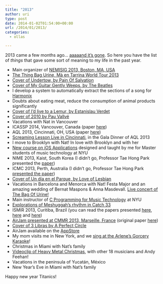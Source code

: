 ```yaml
---
title: "2013"
author: uri
type: post
date: 2014-01-02T01:54:00+00:00
url: /2014/01/2013/
categories:
  - ollas

---
```

2013 came a few months ago&#8230; <a href="http://www.youtube.com/watch?v=-DT7bX-B1Mg" target="_blank">aaaaand it&#8217;s gone</a>. So here you have the list of _things_ that gave some sort of meaning to my life in the past year.

  * Main organizer of <a href="https://files.nyu.edu/onc202/public/NEMISIG13/" target="_blank">NEMISIG 2013, Boston, MA, USA</a>
  * <a href="/2012/12/thin-bag-of-urine-tour-2013/" target="_blank">The Thing Bag Urine, Mà en Tarrina World Tour 2013</a>
  * <a href="/2013/03/cover-of-undertow-by-pain-of-salvation/" target="_blank">Cover of Undertow, by Pain Of Salvation</a>
  * <a href="/2013/03/cover-of-while-my-guitar-gently-weeps-by-the-beatles/" target="_blank">Cover of My Guitar Gently Weeps, by The Beatles</a>
  * I develop a system to automatically extract the sections of a song for <a href="http://www.harmonixmusic.com/" target="_blank">Harmonix</a>
  * Doubts about eating meat, reduce the consumption of animal products significantly
  * <a href="/2013/04/id-like-to-be-a-lemur-new-cover/" target="_blank">Cover of I&#8217;d live to a Lemur, by Estanislau Verdet</a>
  * <a href="/2013/05/cover-of-2010-by-pau-vallve/" target="_blank">Cover of 2010 by Pau Vallvé</a>
  * Vacations with Nat in Vancouver
  * ICASSP 2014, Vancouver, Canada (paper <a href="https://files.nyu.edu/onc202/public/publications/Nieto-ICASSP13.pdf" target="_blank">here</a>)
  * AQL 2013, Cincinnati, OH, USA (paper <a href="https://files.nyu.edu/onc202/public/publications/Nieto-AQL2013.pdf" target="_blank">here</a>)
  * <a href="/2013/06/13th-ultimate-screaming-lesson-live-in-cincinnati/" target="_blank">Screaming Lesson Live in Cincinnati</a>, in the Gala Dinner of AQL 2013
  * I move to Brooklyn with Nat! In love with Brooklyn and with her
  * <a href="https://files.nyu.edu/onc202/public/iOS/" target="_blank">New course on iOS Applications</a> designed and taught by me for Master students of music technology at NYU
  * NIME 2013, Kaist, South Korea (I didn&#8217;t go, Professor Tae Hong Park presented the <a href="https://files.nyu.edu/onc202/public/publications/ParkNieto-NIME13.pdf" target="_blank">paper</a>)
  * ICMC 2013, Perth, Australia (I didn&#8217;t go, Professor Tae Hong Park <a href="http://icmc2013.com.au/program/papers-program/" target="_blank">presented the paper</a>)
  * <a href="/2013/07/un-dia-en-el-parque-love-of-lesbian-cover/" target="_blank">Cover of Un día en el Parque, by Love of Lesbian</a>
  * Vacations in Barcelona and Menorca with Nat! Festa Major and an amazing wedding of Bernat Maspons & Anna Masdevall. <a href="http://instagram.com/p/eNdwmnpEZ1/" target="_blank">Live concert of The Bag Of Urine!</a>
  * Main instructor of <a href="https://files.nyu.edu/onc202/public/CProgramming/Fall13/" target="_blank">C Programming for Music Technology</a> at NYU
  * <a href="/2013/08/exploring-the-rhythm-of-meshuggahs-catch-33/" target="_blank">Explorations of Meshuggah&#8217;s rhythm in Catch 33</a>
  * ISMIR 2013, Curitiba, Brazil (you can read the papers presented <a href="https://files.nyu.edu/onc202/public/publications/HumphreyNietoBello-ISMIR2013.pdf" target="_blank">here</a>, <a href="https://files.nyu.edu/onc202/public/publications/NietoFarbood-PatDiscoMIREX2013.pdf" target="_blank">here</a> and <a href="https://files.nyu.edu/onc202/public/publications/ISMIR2013-LateBreakSegmentation.pdf" target="_blank">here</a>)
  * <a href="/2013/10/the-airsynth-at-ccmr/" target="_blank">AirJam presented at CMMR 2013, Marseille, France</a> (original paper <a href="https://files.nyu.edu/onc202/public/publications/Nieto-CMMR2013.pdf" target="_blank">here</a>)
  * <a href="/2013/11/3-libras-a-perfect-circle-cover/" target="_blank">Cover of 3 Libras by A Perfect Circle</a>
  * AirJam available on the <a href="https://itunes.apple.com/us/app/airjam/id775830045?mt=8" target="_blank">AppStore</a>
  * My mom visits me in New York, and we <a href="http://www.youtube.com/watch?v=HaR7A68oKic" target="_blank">sing at the Arlene&#8217;s Gorcery Karaoke</a>!
  * Christmas in Miami with Nat&#8217;s family
  * <a href="http://www.youtube.com/watch?v=tTHEwAygE2Y" target="_blank">Videoclip of Heavy Metal Christmas</a>, with other 18 musicians and Andy Feehan!
  * Vacations in the peninsula of Yucatán, México
  * New Year&#8217;s Eve in Miami with Nat&#8217;s family

Happy new year Titanics!